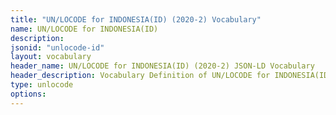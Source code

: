 ```yaml
---
title: "UN/LOCODE for INDONESIA(ID) (2020-2) Vocabulary"
name: UN/LOCODE for INDONESIA(ID) 
description: 
jsonid: "unlocode-id"
layout: vocabulary
header_name: UN/LOCODE for INDONESIA(ID) (2020-2) JSON-LD Vocabulary
header_description: Vocabulary Definition of UN/LOCODE for INDONESIA(ID) (2020-2) semantics in HTML format. JSON-LD format is available at [unlocode-id.jsonld](/vocabulary/unlocode-id.jsonld)
type: unlocode
options:
---
```

